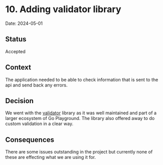 # 10. Adding validator library 

Date: 2024-05-01

## Status

Accepted

## Context

The application needed to be able to check information that is sent to the api and send back any errors. 

## Decision

We went with the [validator](https://github.com/go-playground/validator) library as it was well maintained and part of a larger ecosystem of Go Playground.
The library also offered away to do custom validation in a clear way.

## Consequences

There are some issues outstanding in the project but currently none of these are effecting what we are using it for.
